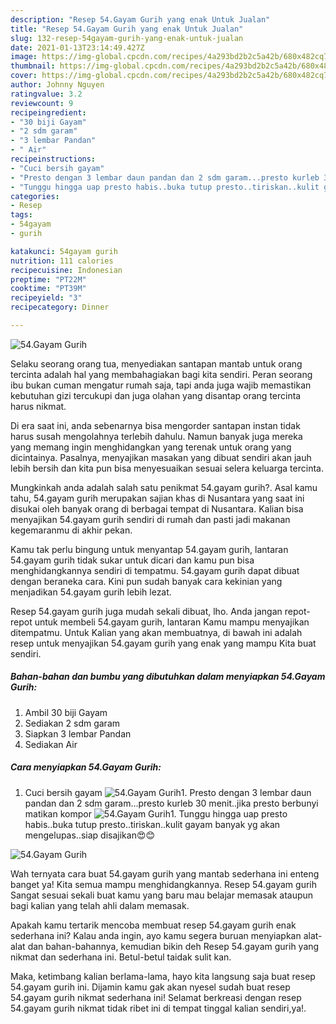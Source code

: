 ```yaml
---
description: "Resep 54.Gayam Gurih yang enak Untuk Jualan"
title: "Resep 54.Gayam Gurih yang enak Untuk Jualan"
slug: 132-resep-54gayam-gurih-yang-enak-untuk-jualan
date: 2021-01-13T23:14:49.427Z
image: https://img-global.cpcdn.com/recipes/4a293bd2b2c5a42b/680x482cq70/54gayam-gurih-foto-resep-utama.jpg
thumbnail: https://img-global.cpcdn.com/recipes/4a293bd2b2c5a42b/680x482cq70/54gayam-gurih-foto-resep-utama.jpg
cover: https://img-global.cpcdn.com/recipes/4a293bd2b2c5a42b/680x482cq70/54gayam-gurih-foto-resep-utama.jpg
author: Johnny Nguyen
ratingvalue: 3.2
reviewcount: 9
recipeingredient:
- "30 biji Gayam"
- "2 sdm garam"
- "3 lembar Pandan"
- " Air"
recipeinstructions:
- "Cuci bersih gayam"
- "Presto dengan 3 lembar daun pandan dan 2 sdm garam...presto kurleb 30 menit..jika presto berbunyi matikan kompor"
- "Tunggu hingga uap presto habis..buka tutup presto..tiriskan..kulit gayam banyak yg akan mengelupas..siap disajikan😍😊"
categories:
- Resep
tags:
- 54gayam
- gurih

katakunci: 54gayam gurih 
nutrition: 111 calories
recipecuisine: Indonesian
preptime: "PT22M"
cooktime: "PT39M"
recipeyield: "3"
recipecategory: Dinner

---
```



![54.Gayam Gurih](https://img-global.cpcdn.com/recipes/4a293bd2b2c5a42b/680x482cq70/54gayam-gurih-foto-resep-utama.jpg)

Selaku seorang orang tua, menyediakan santapan mantab untuk orang tercinta adalah hal yang membahagiakan bagi kita sendiri. Peran seorang ibu bukan cuman mengatur rumah saja, tapi anda juga wajib memastikan kebutuhan gizi tercukupi dan juga olahan yang disantap orang tercinta harus nikmat.

Di era  saat ini, anda sebenarnya bisa mengorder santapan instan tidak harus susah mengolahnya terlebih dahulu. Namun banyak juga mereka yang memang ingin menghidangkan yang terenak untuk orang yang dicintainya. Pasalnya, menyajikan masakan yang dibuat sendiri akan jauh lebih bersih dan kita pun bisa menyesuaikan sesuai selera keluarga tercinta. 



Mungkinkah anda adalah salah satu penikmat 54.gayam gurih?. Asal kamu tahu, 54.gayam gurih merupakan sajian khas di Nusantara yang saat ini disukai oleh banyak orang di berbagai tempat di Nusantara. Kalian bisa menyajikan 54.gayam gurih sendiri di rumah dan pasti jadi makanan kegemaranmu di akhir pekan.

Kamu tak perlu bingung untuk menyantap 54.gayam gurih, lantaran 54.gayam gurih tidak sukar untuk dicari dan kamu pun bisa menghidangkannya sendiri di tempatmu. 54.gayam gurih dapat dibuat dengan beraneka cara. Kini pun sudah banyak cara kekinian yang menjadikan 54.gayam gurih lebih lezat.

Resep 54.gayam gurih juga mudah sekali dibuat, lho. Anda jangan repot-repot untuk membeli 54.gayam gurih, lantaran Kamu mampu menyajikan ditempatmu. Untuk Kalian yang akan membuatnya, di bawah ini adalah resep untuk menyajikan 54.gayam gurih yang enak yang mampu Kita buat sendiri.

<!--inarticleads1-->

##### Bahan-bahan dan bumbu yang dibutuhkan dalam menyiapkan 54.Gayam Gurih:

1. Ambil 30 biji Gayam
1. Sediakan 2 sdm garam
1. Siapkan 3 lembar Pandan
1. Sediakan  Air




<!--inarticleads2-->

##### Cara menyiapkan 54.Gayam Gurih:

1. Cuci bersih gayam
<img src="https://img-global.cpcdn.com/steps/ba760972ae1ca9a0/160x128cq70/54gayam-gurih-langkah-memasak-1-foto.jpg" alt="54.Gayam Gurih">1. Presto dengan 3 lembar daun pandan dan 2 sdm garam...presto kurleb 30 menit..jika presto berbunyi matikan kompor
<img src="https://img-global.cpcdn.com/steps/d963accc8467672b/160x128cq70/54gayam-gurih-langkah-memasak-2-foto.jpg" alt="54.Gayam Gurih">1. Tunggu hingga uap presto habis..buka tutup presto..tiriskan..kulit gayam banyak yg akan mengelupas..siap disajikan😍😊
<img src="https://img-global.cpcdn.com/steps/8ba392d2ee9d3bc1/160x128cq70/54gayam-gurih-langkah-memasak-3-foto.jpg" alt="54.Gayam Gurih">



Wah ternyata cara buat 54.gayam gurih yang mantab sederhana ini enteng banget ya! Kita semua mampu menghidangkannya. Resep 54.gayam gurih Sangat sesuai sekali buat kamu yang baru mau belajar memasak ataupun bagi kalian yang telah ahli dalam memasak.

Apakah kamu tertarik mencoba membuat resep 54.gayam gurih enak sederhana ini? Kalau anda ingin, ayo kamu segera buruan menyiapkan alat-alat dan bahan-bahannya, kemudian bikin deh Resep 54.gayam gurih yang nikmat dan sederhana ini. Betul-betul taidak sulit kan. 

Maka, ketimbang kalian berlama-lama, hayo kita langsung saja buat resep 54.gayam gurih ini. Dijamin kamu gak akan nyesel sudah buat resep 54.gayam gurih nikmat sederhana ini! Selamat berkreasi dengan resep 54.gayam gurih nikmat tidak ribet ini di tempat tinggal kalian sendiri,ya!.

